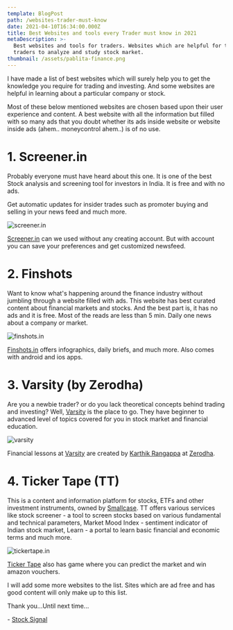 ```yaml
---
template: BlogPost
path: /websites-trader-must-know
date: 2021-04-10T16:34:00.000Z
title: Best Websites and tools every Trader must know in 2021
metaDescription: >-
  Best websites and tools for traders. Websites which are helpful for the
  traders to analyze and study stock market.
thumbnail: /assets/pablita-finance.png
---
```

I have made a list of best websites which will surely help you to get the knowledge you require for trading and investing. And some websites are helpful in learning about a particular company or stock.

Most of these below mentioned websites are chosen based upon their user experience and content. A best website with all the information but filled with so many ads that you doubt whether its ads inside website or website inside ads (ahem.. moneycontrol ahem..) is of no use.

# 1. Screener.in

Probably everyone must have heard about this one. It is one of the best Stock analysis and screening tool for investors in India. It is free and with no ads.

Get automatic updates for insider trades such as promoter buying and selling in your news feed and much more.

![screener.in](/assets/screener.JPG "screener.in")

[Screener.in](https://screener.in) can we used without any creating account. But with account you can save your preferences and get customized newsfeed.



# 2. Finshots

Want to know what's happening around the finance industry without jumbling through a website filled with ads. This website has best curated content about financial markets and stocks. And the best part is, it has no ads and it is free. Most of the reads are less than 5 min. Daily one news about a company or market.

![finshots.in](/assets/finshots.JPG "Finshots - Financial News App")

[Finshots.in](https://finshots.in) offers infographics, daily briefs, and much more. Also comes with android and ios apps.



# 3. Varsity (by Zerodha)

Are you a newbie trader? or do you lack theoretical concepts behind trading and investing? Well, [Varsity](https://zerodha.com/varsity/) is the place to go. They have beginner to advanced level of topics covered for you in stock market and financial education. 

![varsity](/assets/varsity.JPG "Varsity by zerodha")

Financial lessons at [Varsity](https://zerodha.com/varsity/) are created by [Karthik Rangappa](https://in.linkedin.com/in/karthik-rangappa-a505a68) at [Zerodha](https://zerodha.com).



# 4. Ticker Tape (TT)

This is a content and information platform for stocks, ETFs and other investment instruments, owned by [Smallcase](https://www.smallcase.com/). TT offers various services like stock screener - a tool to screen stocks based on various fundamental and technical parameters, Market Mood Index - sentiment indicator of Indian stock market, Learn - a portal to learn basic financial and economic terms and much more.

![tickertape.in](/assets/tickertape.JPG "Ticker Tape")

[Ticker Tape](https://www.tickertape.in/) also has game where you can predict the market and win amazon vouchers.



I will add some more websites to the list. Sites which are ad free and has good content will only make up to this list.



Thank you...Until next time...

\- [Stock Signal](https://stocksignal.github.io)
